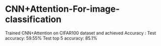 # CNN+Attention-For-image-classification
Trained CNN+Attention on CIFAR100 dataset and achieved Accuracy :
Test accuracy: 59.55%
Test top 5 accuracy: 85.1%
